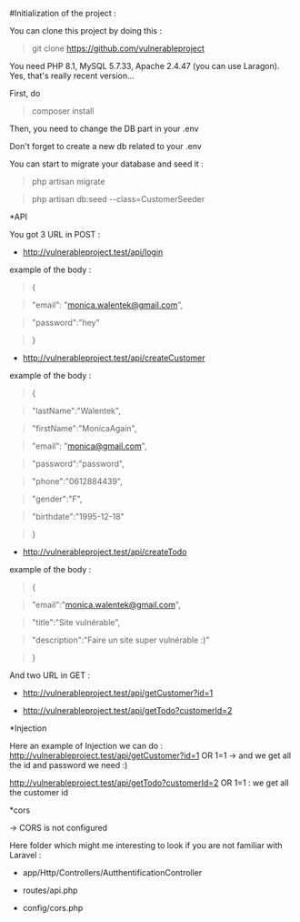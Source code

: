 #Initialization of the project :

You can clone this project by doing this :

> git clone https://github.com/vulnerableproject

You need PHP 8.1, MySQL 5.7.33, Apache 2.4.47 (you can use Laragon). Yes,  that's really recent version...

First, do

> composer install

Then, you need to change the DB part in your .env

Don't forget to create a new db related to your .env

You can start to migrate your database and seed it :

> php artisan migrate

> php artisan db:seed --class=CustomerSeeder

*API

You got 3 URL in POST :

- http://vulnerableproject.test/api/login

example of the body : 
>{

>    "email": "monica.walentek@gmail.com",

>    "password":"hey"

>}

- http://vulnerableproject.test/api/createCustomer

example of the body :
>{

>    "lastName":"Walentek",

>    "firstName":"MonicaAgain",

>    "email": "monica@gmail.com",

>    "password":"password",

>    "phone":"0612884439",

>    "gender":"F",

>    "birthdate":"1995-12-18"

>}

- http://vulnerableproject.test/api/createTodo

example of the body : 
> {

>    "email":"monica.walentek@gmail.com",

>    "title":"Site vulnérable",

>    "description":"Faire un site super vulnérable :)"

>}

And two URL in GET :

- http://vulnerableproject.test/api/getCustomer?id=1

- http://vulnerableproject.test/api/getTodo?customerId=2

*Injection

Here an example of Injection we can do : http://vulnerableproject.test/api/getCustomer?id=1 OR 1=1 -> and we get all the id and password we need :)

http://vulnerableproject.test/api/getTodo?customerId=2 OR 1=1 : we get all the customer id

*cors

-> CORS is not configured


Here folder which might me interesting to look if you are not familiar with Laravel :

- app/Http/Controllers/AutthentificationController

- routes/api.php

- config/cors.php